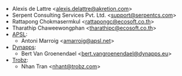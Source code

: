 - Alexis de Lattre \<<alexis.delattre@akretion.com>\>
- Serpent Consulting Services Pvt. Ltd. \<<support@serpentcs.com>\>
- Rattapong Chokmasermkul \<<rattapongc@ecosoft.co.th>\>
- Tharathip Chaweewongphan \<<tharathipc@ecosoft.co.th>\>
- [APSL](https://apsl.tech):
  - Antoni Marroig  \<<amarroig@apsl.net>\>
- [Dynapps](https://www.dynapps.eu):
  - Bert Van Groenendael \<<bert.vangroenendael@dynapps.eu>\>
- [Trobz](https://www.trobz.com):
  - Nhan Tran \<<nhant@trobz.com>\>
